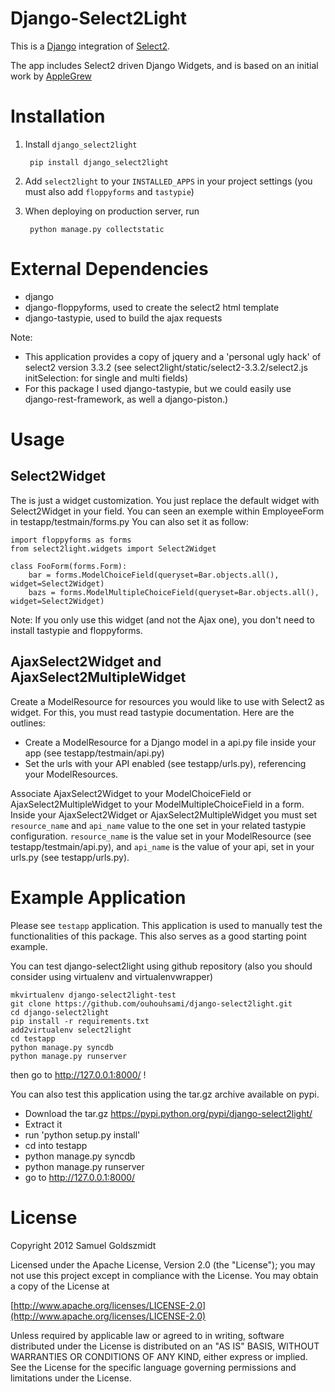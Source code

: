 Django-Select2Light
===================

This is a [Django](https://www.djangoproject.com/) integration of [Select2](http://ivaynberg.github.com/select2/).

The app includes Select2 driven Django Widgets, and is based on an initial work by [AppleGrew](https://github.com/applegrew)

Installation
============

1. Install `django_select2light`

        pip install django_select2light

2. Add `select2light` to your `INSTALLED_APPS` in your project settings (you must also add `floppyforms` and `tastypie`)

3. When deploying on production server, run

        python manage.py collectstatic


External Dependencies
=====================

* django
* django-floppyforms, used to create the select2 html template
* django-tastypie, used to build the ajax requests

Note: 
* This application provides a copy of jquery and a 'personal ugly hack' of select2 version 3.3.2 (see select2light/static/select2-3.3.2/select2.js initSelection: for single and multi fields)
* For this package I used django-tastypie, but we could easily use django-rest-framework, as well a django-piston.)

Usage
=====

Select2Widget
-------------

The is just a widget customization. You just replace the default widget with Select2Widget in your field.
You can seen an exemple within EmployeeForm in testapp/testmain/forms.py
You can also set it as follow:

	import floppyforms as forms
	from select2light.widgets import Select2Widget

	class FooForm(forms.Form):
		bar = forms.ModelChoiceField(queryset=Bar.objects.all(), widget=Select2Widget) 
		bazs = forms.ModelMultipleChoiceField(queryset=Bar.objects.all(), widget=Select2Widget)


Note: If you only use this widget (and not the Ajax one), you don't need to install tastypie and floppyforms.

AjaxSelect2Widget and AjaxSelect2MultipleWidget
-----------------------------------------------

Create a ModelResource for resources you would like to use with Select2 as widget. For this, you must read tastypie documentation. Here are the outlines: 

* Create a ModelResource for a Django model in a api.py file inside your app (see testapp/testmain/api.py)
* Set the urls with your API enabled (see testapp/urls.py), referencing your ModelResources.

Associate AjaxSelect2Widget to your ModelChoiceField or AjaxSelect2MultipleWidget to your ModelMultipleChoiceField in a form. Inside your AjaxSelect2Widget or AjaxSelect2MultipleWidget you must set `resource_name` and `api_name` value to the one set in your related tastypie configuration. `resource_name` is the value set in your ModelResource (see testapp/testmain/api.py), and `api_name` is the value of your api, set in your urls.py (see testapp/urls.py).


Example Application
===================

Please see `testapp` application. 
This application is used to manually test the functionalities of this package. This also serves as a good starting point example.

You can test django-select2light using github repository (also you should consider using virtualenv and virtualenvwrapper)

	mkvirtualenv django-select2light-test
	git clone https://github.com/ouhouhsami/django-select2light.git
	cd django-select2light
	pip install -r requirements.txt
	add2virtualenv select2light
	cd testapp
	python manage.py syncdb
	python manage.py runserver

then go to http://127.0.0.1:8000/ !

You can also test this application using the tar.gz archive available on pypi.
* Download the tar.gz https://pypi.python.org/pypi/django-select2light/
* Extract it
* run 'python setup.py install'
* cd into testapp
* python manage.py syncdb
* python manage.py runserver
* go to http://127.0.0.1:8000/


License
=======

Copyright 2012 Samuel Goldszmidt

Licensed under the Apache License, Version 2.0 (the "License");
you may not use this project except in compliance with the License.
You may obtain a copy of the License at

[http://www.apache.org/licenses/LICENSE-2.0](http://www.apache.org/licenses/LICENSE-2.0)

Unless required by applicable law or agreed to in writing, software
distributed under the License is distributed on an "AS IS" BASIS,
WITHOUT WARRANTIES OR CONDITIONS OF ANY KIND, either express or implied.
See the License for the specific language governing permissions and
limitations under the License.
